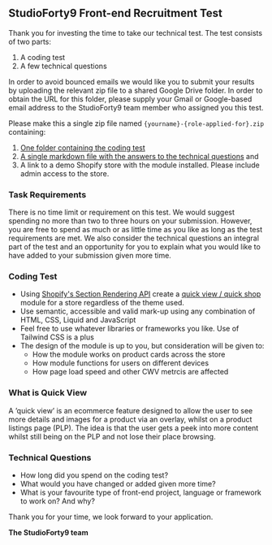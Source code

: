 ## StudioForty9 Front-end Recruitment Test

Thank you for investing the time to take our technical test. The test consists of two parts:

1. A coding test
2. A few technical questions

In order to avoid bounced emails we would like you to submit your results by uploading the relevant zip file to a shared Google Drive folder. 
In order to obtain the URL for this folder, please supply your Gmail or Google-based email address to the StudioForty9 team member who assigned you this test.

Please make this a single zip file named `{yourname}-{role-applied-for}.zip` containing:

1. [One folder containing the coding test](#coding-test)
2. [A single markdown file with the answers to the technical questions](#technical-questions) and
3. A link to a demo Shopify store with the module installed. Please include admin access to the store.

### Task Requirements

There is no time limit or requirement on this test. 
We would suggest spending no more than two to three hours on your submission. However, you are free to spend as much or as little time as you like as long as the test requirements are met.
We also consider the technical questions an integral part of the test and an opportunity for you to explain what you would like to have added to your submission given more time.

### Coding Test

* Using [Shopify's Section Rendering API](https://shopify.dev/api/section-rendering) create a [quick view / quick shop](#what-is-quick-view) module for a store regardless of the theme used.
* Use semantic, accessible and valid mark-up using any combination of HTML, CSS, Liquid and JavaScript
* Feel free to use whatever libraries or frameworks you like. Use of Tailwind CSS is a plus
* The design of the module is up to you, but consideration will be given to:
    * How the module works on product cards across the store
    * How module functions for users on different devices
    * How page load speed and other CWV metrcis are affected

### What is Quick View

A ’quick view’ is an ecommerce feature designed to allow the user to see more details and images for a product via an overlay, whilst on a product listings page (PLP). The idea is that the user gets a peek into more content whilst still being on the PLP and not lose their place browsing.

### Technical Questions

* How long did you spend on the coding test?
* What would you have changed or added given more time?
* What is your favourite type of front-end project, language or framework to work on? And why?

Thank you for your time, we look forward to your application.

__The StudioForty9 team__
